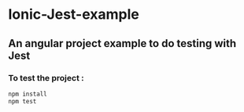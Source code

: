 # Ionic-Jest-example
## An angular project example to do testing with Jest

### To test the project :

```bash
npm install
npm test
```
